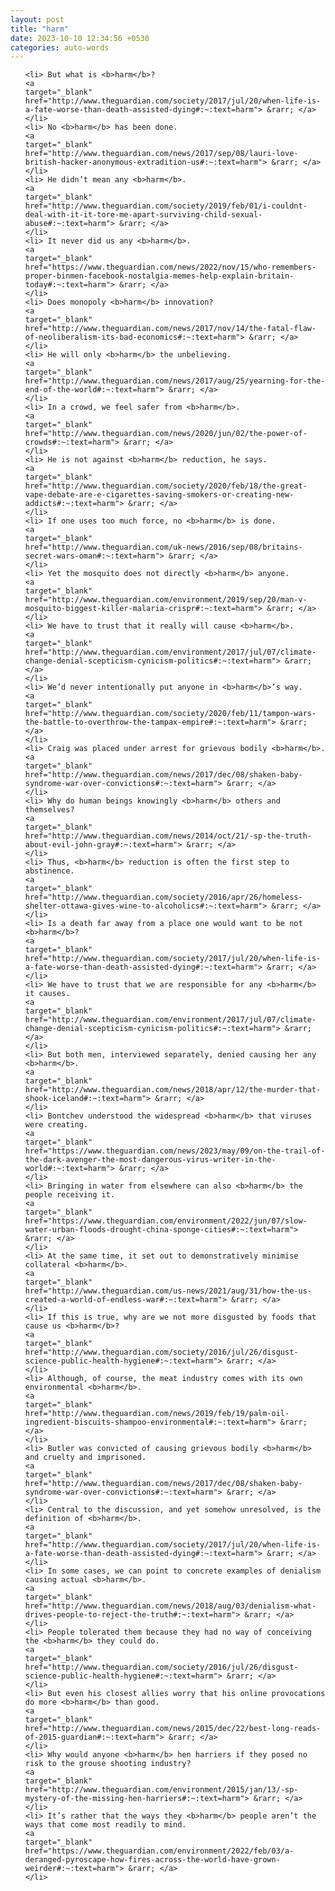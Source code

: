 ```yaml
---
layout: post
title: "harm"
date: 2023-10-10 12:34:56 +0530
categories: auto-words
---
```

<ol>

    <li> But what is <b>harm</b>?
    <a 
    target="_blank" 
    href="http://www.theguardian.com/society/2017/jul/20/when-life-is-a-fate-worse-than-death-assisted-dying#:~:text=harm"> &rarr; </a>
    </li>
    <li> No <b>harm</b> has been done.
    <a 
    target="_blank" 
    href="http://www.theguardian.com/news/2017/sep/08/lauri-love-british-hacker-anonymous-extradition-us#:~:text=harm"> &rarr; </a>
    </li>
    <li> He didn’t mean any <b>harm</b>.
    <a 
    target="_blank" 
    href="http://www.theguardian.com/society/2019/feb/01/i-couldnt-deal-with-it-it-tore-me-apart-surviving-child-sexual-abuse#:~:text=harm"> &rarr; </a>
    </li>
    <li> It never did us any <b>harm</b>.
    <a 
    target="_blank" 
    href="https://www.theguardian.com/news/2022/nov/15/who-remembers-proper-binmen-facebook-nostalgia-memes-help-explain-britain-today#:~:text=harm"> &rarr; </a>
    </li>
    <li> Does monopoly <b>harm</b> innovation?
    <a 
    target="_blank" 
    href="http://www.theguardian.com/news/2017/nov/14/the-fatal-flaw-of-neoliberalism-its-bad-economics#:~:text=harm"> &rarr; </a>
    </li>
    <li> He will only <b>harm</b> the unbelieving.
    <a 
    target="_blank" 
    href="http://www.theguardian.com/news/2017/aug/25/yearning-for-the-end-of-the-world#:~:text=harm"> &rarr; </a>
    </li>
    <li> In a crowd, we feel safer from <b>harm</b>.
    <a 
    target="_blank" 
    href="http://www.theguardian.com/news/2020/jun/02/the-power-of-crowds#:~:text=harm"> &rarr; </a>
    </li>
    <li> He is not against <b>harm</b> reduction, he says.
    <a 
    target="_blank" 
    href="http://www.theguardian.com/society/2020/feb/18/the-great-vape-debate-are-e-cigarettes-saving-smokers-or-creating-new-addicts#:~:text=harm"> &rarr; </a>
    </li>
    <li> If one uses too much force, no <b>harm</b> is done.
    <a 
    target="_blank" 
    href="http://www.theguardian.com/uk-news/2016/sep/08/britains-secret-wars-oman#:~:text=harm"> &rarr; </a>
    </li>
    <li> Yet the mosquito does not directly <b>harm</b> anyone.
    <a 
    target="_blank" 
    href="http://www.theguardian.com/environment/2019/sep/20/man-v-mosquito-biggest-killer-malaria-crispr#:~:text=harm"> &rarr; </a>
    </li>
    <li> We have to trust that it really will cause <b>harm</b>.
    <a 
    target="_blank" 
    href="http://www.theguardian.com/environment/2017/jul/07/climate-change-denial-scepticism-cynicism-politics#:~:text=harm"> &rarr; </a>
    </li>
    <li> We’d never intentionally put anyone in <b>harm</b>’s way.
    <a 
    target="_blank" 
    href="http://www.theguardian.com/society/2020/feb/11/tampon-wars-the-battle-to-overthrow-the-tampax-empire#:~:text=harm"> &rarr; </a>
    </li>
    <li> Craig was placed under arrest for grievous bodily <b>harm</b>.
    <a 
    target="_blank" 
    href="http://www.theguardian.com/news/2017/dec/08/shaken-baby-syndrome-war-over-convictions#:~:text=harm"> &rarr; </a>
    </li>
    <li> Why do human beings knowingly <b>harm</b> others and themselves?
    <a 
    target="_blank" 
    href="http://www.theguardian.com/news/2014/oct/21/-sp-the-truth-about-evil-john-gray#:~:text=harm"> &rarr; </a>
    </li>
    <li> Thus, <b>harm</b> reduction is often the first step to abstinence.
    <a 
    target="_blank" 
    href="http://www.theguardian.com/society/2016/apr/26/homeless-shelter-ottawa-gives-wine-to-alcoholics#:~:text=harm"> &rarr; </a>
    </li>
    <li> Is a death far away from a place one would want to be not <b>harm</b>?
    <a 
    target="_blank" 
    href="http://www.theguardian.com/society/2017/jul/20/when-life-is-a-fate-worse-than-death-assisted-dying#:~:text=harm"> &rarr; </a>
    </li>
    <li> We have to trust that we are responsible for any <b>harm</b> it causes.
    <a 
    target="_blank" 
    href="http://www.theguardian.com/environment/2017/jul/07/climate-change-denial-scepticism-cynicism-politics#:~:text=harm"> &rarr; </a>
    </li>
    <li> But both men, interviewed separately, denied causing her any <b>harm</b>.
    <a 
    target="_blank" 
    href="http://www.theguardian.com/news/2018/apr/12/the-murder-that-shook-iceland#:~:text=harm"> &rarr; </a>
    </li>
    <li> Bontchev understood the widespread <b>harm</b> that viruses were creating.
    <a 
    target="_blank" 
    href="https://www.theguardian.com/news/2023/may/09/on-the-trail-of-the-dark-avenger-the-most-dangerous-virus-writer-in-the-world#:~:text=harm"> &rarr; </a>
    </li>
    <li> Bringing in water from elsewhere can also <b>harm</b> the people receiving it.
    <a 
    target="_blank" 
    href="https://www.theguardian.com/environment/2022/jun/07/slow-water-urban-floods-drought-china-sponge-cities#:~:text=harm"> &rarr; </a>
    </li>
    <li> At the same time, it set out to demonstratively minimise collateral <b>harm</b>.
    <a 
    target="_blank" 
    href="http://www.theguardian.com/us-news/2021/aug/31/how-the-us-created-a-world-of-endless-war#:~:text=harm"> &rarr; </a>
    </li>
    <li> If this is true, why are we not more disgusted by foods that cause us <b>harm</b>?
    <a 
    target="_blank" 
    href="http://www.theguardian.com/society/2016/jul/26/disgust-science-public-health-hygiene#:~:text=harm"> &rarr; </a>
    </li>
    <li> Although, of course, the meat industry comes with its own environmental <b>harm</b>.
    <a 
    target="_blank" 
    href="http://www.theguardian.com/news/2019/feb/19/palm-oil-ingredient-biscuits-shampoo-environmental#:~:text=harm"> &rarr; </a>
    </li>
    <li> Butler was convicted of causing grievous bodily <b>harm</b> and cruelty and imprisoned.
    <a 
    target="_blank" 
    href="http://www.theguardian.com/news/2017/dec/08/shaken-baby-syndrome-war-over-convictions#:~:text=harm"> &rarr; </a>
    </li>
    <li> Central to the discussion, and yet somehow unresolved, is the definition of <b>harm</b>.
    <a 
    target="_blank" 
    href="http://www.theguardian.com/society/2017/jul/20/when-life-is-a-fate-worse-than-death-assisted-dying#:~:text=harm"> &rarr; </a>
    </li>
    <li> In some cases, we can point to concrete examples of denialism causing actual <b>harm</b>.
    <a 
    target="_blank" 
    href="http://www.theguardian.com/news/2018/aug/03/denialism-what-drives-people-to-reject-the-truth#:~:text=harm"> &rarr; </a>
    </li>
    <li> People tolerated them because they had no way of conceiving the <b>harm</b> they could do.
    <a 
    target="_blank" 
    href="http://www.theguardian.com/society/2016/jul/26/disgust-science-public-health-hygiene#:~:text=harm"> &rarr; </a>
    </li>
    <li> But even his closest allies worry that his online provocations do more <b>harm</b> than good.
    <a 
    target="_blank" 
    href="http://www.theguardian.com/news/2015/dec/22/best-long-reads-of-2015-guardian#:~:text=harm"> &rarr; </a>
    </li>
    <li> Why would anyone <b>harm</b> hen harriers if they posed no risk to the grouse shooting industry?
    <a 
    target="_blank" 
    href="http://www.theguardian.com/environment/2015/jan/13/-sp-mystery-of-the-missing-hen-harriers#:~:text=harm"> &rarr; </a>
    </li>
    <li> It’s rather that the ways they <b>harm</b> people aren’t the ways that come most readily to mind.
    <a 
    target="_blank" 
    href="https://www.theguardian.com/environment/2022/feb/03/a-deranged-pyroscape-how-fires-across-the-world-have-grown-weirder#:~:text=harm"> &rarr; </a>
    </li>